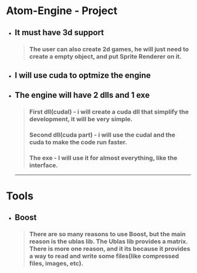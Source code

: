 # Atom-Engine - Project
* ## It must have 3d support
  > ### The user can also create 2d games, he will just need to create a empty object, and put Sprite Renderer on it.
* ## I will use cuda to optmize the engine
* ## The engine will have 2 dlls and 1 exe
  > ### First dll(cudal) - i will create a cuda dll that simplify the development, it will be very simple.
  > ### Second dll(cuda part) - i will use the cudal and the cuda to make the code run faster.
  > ### The exe - I will use it for almost everything, like the interface.
  ---
# Tools
* ## Boost
  > ### There are so many reasons to use Boost, but the main reason is the ublas lib. The Ublas lib provides a matrix. There is more one reason, and it its because it provides a way to read and write some files(like compressed files, images, etc).
